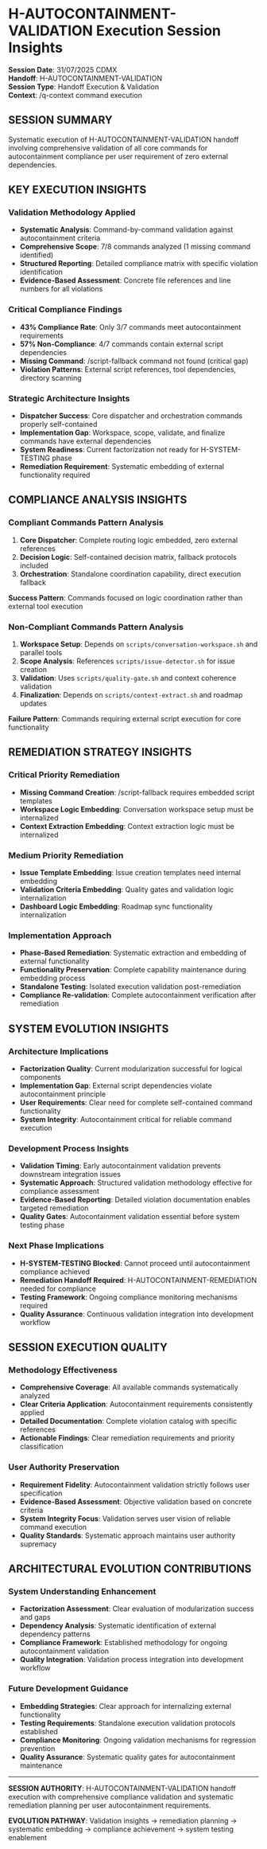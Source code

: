 # H-AUTOCONTAINMENT-VALIDATION Execution Session Insights

**Session Date**: 31/07/2025 CDMX  
**Handoff**: H-AUTOCONTAINMENT-VALIDATION  
**Session Type**: Handoff Execution & Validation  
**Context**: /q-context command execution

## SESSION SUMMARY

Systematic execution of H-AUTOCONTAINMENT-VALIDATION handoff involving comprehensive validation of all core commands for autocontainment compliance per user requirement of zero external dependencies.

## KEY EXECUTION INSIGHTS

### **Validation Methodology Applied**
- **Systematic Analysis**: Command-by-command validation against autocontainment criteria
- **Comprehensive Scope**: 7/8 commands analyzed (1 missing command identified)
- **Structured Reporting**: Detailed compliance matrix with specific violation identification
- **Evidence-Based Assessment**: Concrete file references and line numbers for all violations

### **Critical Compliance Findings**
- **43% Compliance Rate**: Only 3/7 commands meet autocontainment requirements
- **57% Non-Compliance**: 4/7 commands contain external script dependencies
- **Missing Command**: /script-fallback command not found (critical gap)
- **Violation Patterns**: External script references, tool dependencies, directory scanning

### **Strategic Architecture Insights**
- **Dispatcher Success**: Core dispatcher and orchestration commands properly self-contained
- **Implementation Gap**: Workspace, scope, validate, and finalize commands have external dependencies
- **System Readiness**: Current factorization not ready for H-SYSTEM-TESTING phase
- **Remediation Requirement**: Systematic embedding of external functionality required

## COMPLIANCE ANALYSIS INSIGHTS

### **Compliant Commands Pattern Analysis**
1. **Core Dispatcher**: Complete routing logic embedded, zero external references
2. **Decision Logic**: Self-contained decision matrix, fallback protocols included
3. **Orchestration**: Standalone coordination capability, direct execution fallback

**Success Pattern**: Commands focused on logic coordination rather than external tool execution

### **Non-Compliant Commands Pattern Analysis**
1. **Workspace Setup**: Depends on `scripts/conversation-workspace.sh` and parallel tools
2. **Scope Analysis**: References `scripts/issue-detector.sh` for issue creation
3. **Validation**: Uses `scripts/quality-gate.sh` and context coherence validation
4. **Finalization**: Depends on `scripts/context-extract.sh` and roadmap updates

**Failure Pattern**: Commands requiring external script execution for core functionality

## REMEDIATION STRATEGY INSIGHTS

### **Critical Priority Remediation**
- **Missing Command Creation**: /script-fallback requires embedded script templates
- **Workspace Logic Embedding**: Conversation workspace setup must be internalized
- **Context Extraction Embedding**: Context extraction logic must be internalized

### **Medium Priority Remediation**
- **Issue Template Embedding**: Issue creation templates need internal embedding
- **Validation Criteria Embedding**: Quality gates and validation logic internalization
- **Dashboard Logic Embedding**: Roadmap sync functionality internalization

### **Implementation Approach**
- **Phase-Based Remediation**: Systematic extraction and embedding of external functionality
- **Functionality Preservation**: Complete capability maintenance during embedding process
- **Standalone Testing**: Isolated execution validation post-remediation
- **Compliance Re-validation**: Complete autocontainment verification after remediation

## SYSTEM EVOLUTION INSIGHTS

### **Architecture Implications**
- **Factorization Quality**: Current modularization successful for logical components
- **Implementation Gap**: External script dependencies violate autocontainment principle
- **User Requirements**: Clear need for complete self-contained command functionality
- **System Integrity**: Autocontainment critical for reliable command execution

### **Development Process Insights**
- **Validation Timing**: Early autocontainment validation prevents downstream integration issues
- **Systematic Approach**: Structured validation methodology effective for compliance assessment
- **Evidence-Based Reporting**: Detailed violation documentation enables targeted remediation
- **Quality Gates**: Autocontainment validation essential before system testing phase

### **Next Phase Implications**
- **H-SYSTEM-TESTING Blocked**: Cannot proceed until autocontainment compliance achieved
- **Remediation Handoff Required**: H-AUTOCONTAINMENT-REMEDIATION needed for compliance
- **Testing Framework**: Ongoing compliance monitoring mechanisms required
- **Quality Assurance**: Continuous validation integration into development workflow

## SESSION EXECUTION QUALITY

### **Methodology Effectiveness**
- **Comprehensive Coverage**: All available commands systematically analyzed
- **Clear Criteria Application**: Autocontainment requirements consistently applied
- **Detailed Documentation**: Complete violation catalog with specific references
- **Actionable Findings**: Clear remediation requirements and priority classification

### **User Authority Preservation**
- **Requirement Fidelity**: Autocontainment validation strictly follows user specification
- **Evidence-Based Assessment**: Objective validation based on concrete criteria
- **System Integrity Focus**: Validation serves user vision of reliable command execution
- **Quality Standards**: Systematic approach maintains user authority supremacy

## ARCHITECTURAL EVOLUTION CONTRIBUTIONS

### **System Understanding Enhancement**
- **Factorization Assessment**: Clear evaluation of modularization success and gaps
- **Dependency Analysis**: Systematic identification of external dependency patterns
- **Compliance Framework**: Established methodology for ongoing autocontainment validation
- **Quality Integration**: Validation process integration into development workflow

### **Future Development Guidance**
- **Embedding Strategies**: Clear approach for internalizing external functionality
- **Testing Requirements**: Standalone execution validation protocols established
- **Compliance Monitoring**: Ongoing validation mechanisms for regression prevention
- **Quality Assurance**: Systematic quality gates for autocontainment maintenance

---

**SESSION AUTHORITY**: H-AUTOCONTAINMENT-VALIDATION handoff execution with comprehensive compliance validation and systematic remediation planning per user autocontainment requirements.

**EVOLUTION PATHWAY**: Validation insights → remediation planning → systematic embedding → compliance achievement → system testing enablement